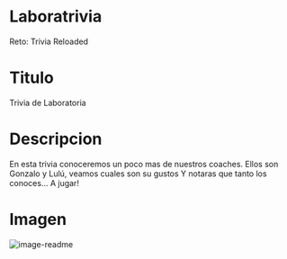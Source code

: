 # Laboratrivia
Reto: Trivia Reloaded

Titulo
======
Trivia de Laboratoria


Descripcion
============
En esta trivia conoceremos un poco mas de nuestros coaches. 
Ellos son Gonzalo y Lulú, veamos cuales son su gustos Y notaras que tanto los conoces... A jugar!


Imagen
============
![image-readme](https://user-images.githubusercontent.com/34355830/40259860-83a35c20-5abd-11e8-830d-281a391809a5.jpg)
